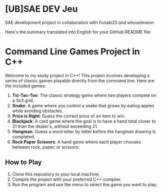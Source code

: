 # [UB]SAE DEV Jeu
SAE development project in collaboration with Funaki25 and whoselevenn

Here's the summary translated into English for your GitHub README file:

# Command Line Games Project in C++

Welcome to my study project in C++! This project involves developing a series of classic games playable directly from the command line. Here are the included games:

1. **Tic-Tac-Toe**: The classic strategy game where two players compete on a 3x3 grid.
2. **Snake**: A game where you control a snake that grows by eating apples while avoiding obstacles.
3. **Price is Right**: Guess the correct price of an item to win.
4. **Blackjack**: A card game where the goal is to have a hand total closer to 21 than the dealer's, without exceeding 21.
5. **Hangman**: Guess a word letter by letter before the hangman drawing is completed.
6. **Rock Paper Scissors**: A hand game where each player chooses between rock, paper, or scissors.

## How to Play

1. Clone this repository to your local machine.
2. Compile the project with your preferred C++ compiler.
3. Run the program and use the menu to select the game you want to play.
